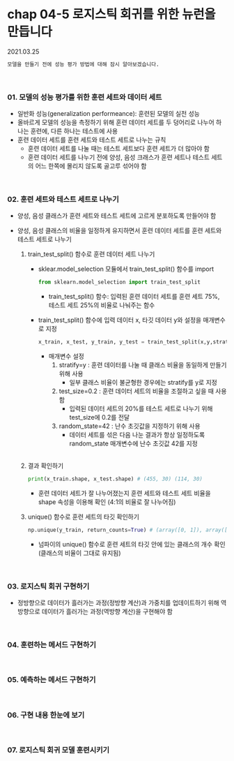 # chap 04-5 로지스틱 회귀를 위한 뉴런을 만듭니다

2021.03.25

```markdown
모델을 만들기 전에 성능 평가 방법에 대해 잠시 알아보겠습니다.
```

<br>

### 01. 모델의 성능 평가를 위한 훈련 세트와 데이터 세트

* 일반화 성능(generalization performeance): 훈련된 모델의 실전 성능
* 올바르게 모델의 성능을 측정하기 위해 훈련 데이터 세트를 두 덩어리로 나누어 하나는 훈련에, 다른 하나는 테스트에 사용
* 훈련 데이터 세트를 훈련 세트와 테스트 세트로 나누는 규칙
  * 훈련 데이터 세트를 나눌 때는 테스트 세트보다 훈련 세트가 더 많아야 함
  * 훈련 데이터 세트를 나누기 전에 양성, 음성 크래스가 훈련 세트나 테스트 세트의 어느 한쪽에 몰리지 않도록 골고루 섞어야 함

<br>

### 02. 훈련 세트와 테스트 세트로 나누기

* 양성, 음성 클래스가 훈련 세트와 테스트 세트에 고르게 분포하도록 만들어야 함

* 양성, 음성 클래스의 비율을 일정하게 유지하면서 훈련 데이터 세트를 훈련 세트와 테스트 세트로 나누기

  1. train_test_split() 함수로 훈련 데이터 세트 나누기

     * sklear.model_selection 모듈에서 train_test_split() 함수를 import

       ```python
       from sklearn.model_selection import train_test_split
       ```
       * train_test_split() 함수: 입력된 훈련 데이터 세트를 훈련 세트 75%, 테스트 세트 25%의 비율로 나눠주는 함수

     * train_test_split() 함수에 입력 데이터 x, 타깃 데이터 y와 설정을 매개변수로 지정

       ```python
       x_train, x_test, y_train, y_test = train_test_split(x,y,stratify=y,test_size=0.2,random_state=42)
       ```

       * 매개변수 설정
         1. stratify=y : 훈련 데이터를 나눌 때 클래스 비율을 동일하게 만들기 위해 사용
            * 일부 클래스 비율이 불균형한 경우에는 stratify를 y로 지정
         2. test_size=0.2 :  훈련 데이터 세트의 비율을 조절하고 싶을 때 사용함
            * 입력된 데이터 세트의 20%를 테스트 세트로 나누기 위해 test_size에 0.2를 전달
         3. random_state=42 : 난수 초깃값을 지정하기 위해 사용
            * 데이터 세트를 섞은 다음 나눈 결과가 항상 일정하도록 random_state 매개변수에 난수 초깃값 42를 지정

     <br>

  2. 결과 확인하기

     ```python
     print(x_train.shape, x_test.shape)	# (455, 30) (114, 30)
     ```

     * 훈련 데이터 세트가 잘 나누어졌는지 훈련 세트와 테스트 세트 비율을 shape 속성을 이용해 확인 (4:1의 비율로 잘 나누어짐)

  3. unique() 함수로 훈련 세트의 타깃 확인하기

     ```python
     np.unique(y_train, return_counts=True)	# (array([0, 1]), array([170, 285]))
     ```

     * 넘파이의 unique() 함수로 훈련 세트의 타깃 안에 있는 클래스의 개수 확인 (클래스의 비율이 그대로 유지됨)

<br>

### 03. 로지스틱 회귀 구현하기

* 정방향으로 데이터가 흘러가는 과정(정방향 계산)과 가중치를 업데이트하기 위해 역방향으로 데이터가 흘러가는 과정(역방향 계산)을 구현해야 함

<br>

### 04. 훈련하는 메서드 구현하기

<br>

### 05. 예측하는 메서드 구현하기

<br>

### 06. 구현 내용 한눈에 보기

<br>

### 07. 로지스틱 회귀 모델 훈련시키기





